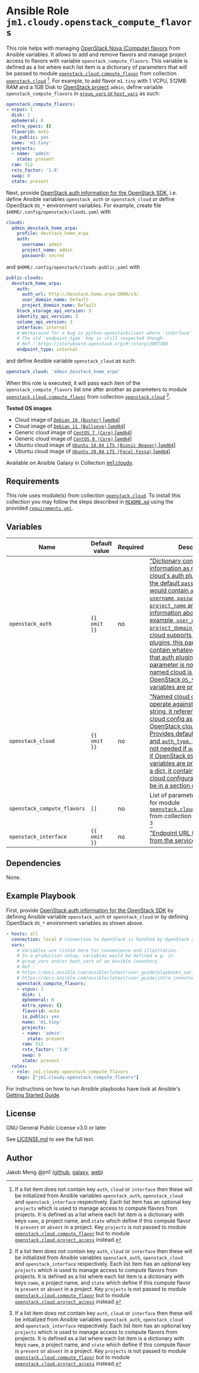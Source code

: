# Ansible Role `jm1.cloudy.openstack_compute_flavors`

This role helps with managing [OpenStack Nova (Compute) flavors][openstack-nova-flavors] from Ansible variables. It
allows to add and remove flavors and manage project access to flavors with variable `openstack_compute_flavors`. This
variable is defined as a list where each list item is a dictionary of parameters that will be passed to module
[`openstack.cloud.compute_flavor`][openstack-cloud-compute-flavor] from collection [`openstack.cloud`][
galaxy-openstack-cloud] [^openstack-compute-flavors-parameter]. For example, to add flavor `m1.tiny` with 1 VCPU, 512MB
RAM and a 1GB Disk to [OpenStack project][openstack-ops-guide-projects-users] `admin`, define variable
`openstack_compute_flavors` in [`group_vars` or `host_vars`][ansible-inventory] as such:

```yml
openstack_compute_flavors:
- vcpus: 1
  disk: 1
  ephemeral: 0
  extra_specs: {}
  flavorid: auto
  is_public: yes
  name: 'm1.tiny'
  projects:
  - name: 'admin'
    state: present
  ram: 512
  rxtx_factor: '1.0'
  swap: 0
  state: present
```

Next, provide [OpenStack auth information for the OpenStack SDK][openstacksdk-config], i.e. define Ansible variables
`openstack_auth` or `openstack_cloud` or define OpenStack `OS_*` environment variables. For example, create file
`$HOME/.config/openstack/clouds.yaml` with

```yml
clouds:
  admin_devstack_home_arpa:
    profile: devstack_home_arpa
    auth:
      username: admin
      project_name: admin
      password: secret
```

and `$HOME/.config/openstack/clouds-public.yaml` with

```yml
public-clouds:
  devstack_home_arpa:
    auth:
      auth_url: http://devstack.home.arpa:5000/v3/
      user_domain_name: Default
      project_domain_name: Default
    block_storage_api_version: 3
    identity_api_version: 3
    volume_api_version: 3
    interface: internal
    # Workaround for a bug in python-openstackclient where 'interface' key is ignored.
    # The old 'endpoint_type' key is still respected though.
    # Ref.: https://storyboard.openstack.org/#!/story/2007380
    endpoint_type: internal
```

and define Ansible variable `openstack_cloud` as such:

```yml
openstack_cloud: 'admin_devstack_home_arpa'
```

When this role is executed, it will pass each item of the `openstack_compute_flavors` list one after another as
parameters to module [`openstack.cloud.compute_flavor`][openstack-cloud-compute-flavor] from collection
[`openstack.cloud`][galaxy-openstack-cloud] [^openstack-compute-flavors-parameter].

[ansible-inventory]: https://docs.ansible.com/ansible/latest/user_guide/intro_inventory.html
[galaxy-openstack-cloud]: https://galaxy.ansible.com/openstack/cloud
[openstack-cloud-compute-flavor]: https://docs.ansible.com/ansible/latest/collections/openstack/cloud/compute_flavor_module.html
[openstack-nova-flavors]: https://docs.openstack.org/nova/latest/admin/flavors.html
[openstack-ops-guide-projects-users]: https://docs.openstack.org/operations-guide/ops-projects-users.html
[openstack-cloud-project-access]: https://docs.ansible.com/ansible/latest/collections/openstack/cloud/project_access_module.html
[openstacksdk-config]: https://docs.openstack.org/openstacksdk/latest/user/config/configuration.html

**Tested OS images**
- Cloud image of [`Debian 10 (Buster)` \[`amd64`\]](https://cdimage.debian.org/cdimage/openstack/current/)
- Cloud image of [`Debian 11 (Bullseye)` \[`amd64`\]](https://cdimage.debian.org/images/cloud/bullseye/latest/)
- Generic cloud image of [`CentOS 7 (Core)` \[`amd64`\]](https://cloud.centos.org/centos/7/images/)
- Generic cloud image of [`CentOS 8 (Core)` \[`amd64`\]](https://cloud.centos.org/centos/8/x86_64/images/)
- Ubuntu cloud image of [`Ubuntu 18.04 LTS (Bionic Beaver)` \[`amd64`\]](https://cloud-images.ubuntu.com/bionic/current/)
- Ubuntu cloud image of [`Ubuntu 20.04 LTS (Focal Fossa)` \[`amd64`\]](https://cloud-images.ubuntu.com/focal/)

Available on Ansible Galaxy in Collection [jm1.cloudy](https://galaxy.ansible.com/jm1/cloudy).

## Requirements

This role uses module(s) from collection [`openstack.cloud`][galaxy-openstack-cloud]. To install this collection you may
follow the steps described in [`README.md`][jm1-cloudy-readme] using the provided [`requirements.yml`][
jm1-cloudy-requirements].

[jm1-cloudy-readme]: https://github.com/JM1/ansible-collection-jm1-cloudy/blob/master/README.md
[jm1-cloudy-requirements]: https://github.com/JM1/ansible-collection-jm1-cloudy/blob/master/requirements.yml

## Variables

| Name                        | Default value | Required | Description                               |
| --------------------------- | ------------- | -------- | ----------------------------------------- |
| `openstack_auth`            | `{{ omit }}`  | no       | ["Dictionary containing auth information as needed by the cloud's auth plugin strategy. For the default `password` plugin, this would contain `auth_url`, `username`, `password`, `project_name` and any information about domains (for example, `user_domain_name` or `project_domain_name`) if the cloud supports them. For other plugins, this param will need to contain whatever parameters that auth plugin requires. This parameter is not needed if a named cloud is provided or OpenStack `OS_*` environment variables are present"][openstack-cloud-compute-flavor] |
| `openstack_cloud`           | `{{ omit }}`  | no       | ["Named cloud or cloud config to operate against. If cloud is a string, it references a named cloud config as defined in an OpenStack clouds.yaml file. Provides default values for `auth` and `auth_type`. This parameter is not needed if `auth` is provided or if OpenStack `OS_*` environment variables are present. If cloud is a dict, it contains a complete cloud configuration like would be in a section of `clouds.yaml`"][openstack-cloud-compute-flavor] |
| `openstack_compute_flavors` | `[]`          | no       | List of parameter dictionaries for module [`openstack.cloud.compute_flavor`][openstack-cloud-compute-flavor] from collection [`openstack.cloud`][galaxy-openstack-cloud] [^openstack-compute-flavors-parameter] |
| `openstack_interface`       | `{{ omit }}`  | no       | ["Endpoint URL type to fetch from the service catalog"][openstack-cloud-compute-flavor] |

[^openstack-compute-flavors-parameter]: If a list item does not contain key `auth`, `cloud` or `interface` then these
will be initialized from Ansible variables `openstack_auth`, `openstack_cloud` and `openstack_interface` respectively.
Each list item has an optional key `projects` which is used to manage access to compute flavors from projects. It is
defined as a list where each list item is a dictionary with keys `name`, a project name, and `state` which define if
this compute flavor is `present` or `absent` in a project. Key `projects` is not passed to module
[`openstack.cloud.compute_flavor`][openstack-cloud-compute-flavor] but to module [`openstack.cloud.project_access`][
openstack-cloud-project-access] instead.

## Dependencies

None.

## Example Playbook

First, provide [OpenStack auth information for the OpenStack SDK][openstacksdk-config] by defining Ansible variable
`openstack_auth` or `openstack_cloud` or by defining OpenStack `OS_*` environment variables as shown above.

```yml
- hosts: all
  connection: local # Connection to OpenStack is handled by OpenStack SDK and Ansible's OpenStack modules
  vars:
    # Variables are listed here for convenience and illustration.
    # In a production setup, variables would be defined e.g. in
    # group_vars and/or host_vars of an Ansible inventory.
    # Ref.:
    # https://docs.ansible.com/ansible/latest/user_guide/playbooks_variables.html
    # https://docs.ansible.com/ansible/latest/user_guide/intro_inventory.html
    openstack_compute_flavors:
    - vcpus: 1
      disk: 1
      ephemeral: 0
      extra_specs: {}
      flavorid: auto
      is_public: yes
      name: 'm1.tiny'
      projects:
      - name: 'admin'
        state: present
      ram: 512
      rxtx_factor: '1.0'
      swap: 0
      state: present
  roles:
  - role: jm1.cloudy.openstack_compute_flavors
    tags: ["jm1.cloudy.openstack_compute_flavors"]
```

For instructions on how to run Ansible playbooks have look at Ansible's
[Getting Started Guide](https://docs.ansible.com/ansible/latest/network/getting_started/first_playbook.html).

## License

GNU General Public License v3.0 or later

See [LICENSE.md](../../LICENSE.md) to see the full text.

## Author

Jakob Meng
@jm1 ([github](https://github.com/jm1), [galaxy](https://galaxy.ansible.com/jm1), [web](http://www.jakobmeng.de))
